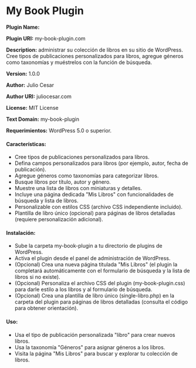 # My Book Plugin

**Plugin Name:**

**Plugin URI:** my-book-plugin.com

**Description:** administrar su colección de libros en su sitio de WordPress. Cree tipos de publicaciones personalizados para libros, agregue géneros como taxonomías y muéstrelos con la función de búsqueda.

**Version:** 1.0.0

**Author:** Julio Cesar

**Author URI:** juliocesar.com

**License:** MIT License

**Text Domain:** my-book-plugin

**Requerimientos:** WordPress 5.0 o superior.

#### Características:

- Cree tipos de publicaciones personalizados para libros.
- Defina campos personalizados para libros (por ejemplo, autor, fecha de publicación).
- Agregue géneros como taxonomías para categorizar libros.
- Busque libros por título, autor y género.
- Muestre una lista de libros con miniaturas y detalles.
- Incluye una página dedicada "Mis Libros" con funcionalidades de búsqueda y lista de libros.
- Personalizable con estilos CSS (archivo CSS independiente incluido).
- Plantilla de libro único (opcional) para páginas de libros detalladas (requiere personalización adicional).

#### Instalación:

- Sube la carpeta my-book-plugin a tu directorio de plugins de WordPress.
- Activa el plugin desde el panel de administración de WordPress.
- (Opcional) Crea una nueva página titulada "Mis Libros" (el plugin la completará automáticamente con el formulario de búsqueda y la lista de libros si no existe).
- (Opcional) Personaliza el archivo CSS del plugin (my-book-plugin.css) para darle estilo a los libros y al formulario de búsqueda.
- (Opcional) Crea una plantilla de libro único (single-libro.php) en la carpeta del plugin para páginas de libros detalladas (consulta el código para obtener orientación).

#### Uso:

- Usa el tipo de publicación personalizada "libro" para crear nuevos libros.
- Usa la taxonomía "Géneros" para asignar géneros a los libros.
- Visita la página "Mis Libros" para buscar y explorar tu colección de libros.
